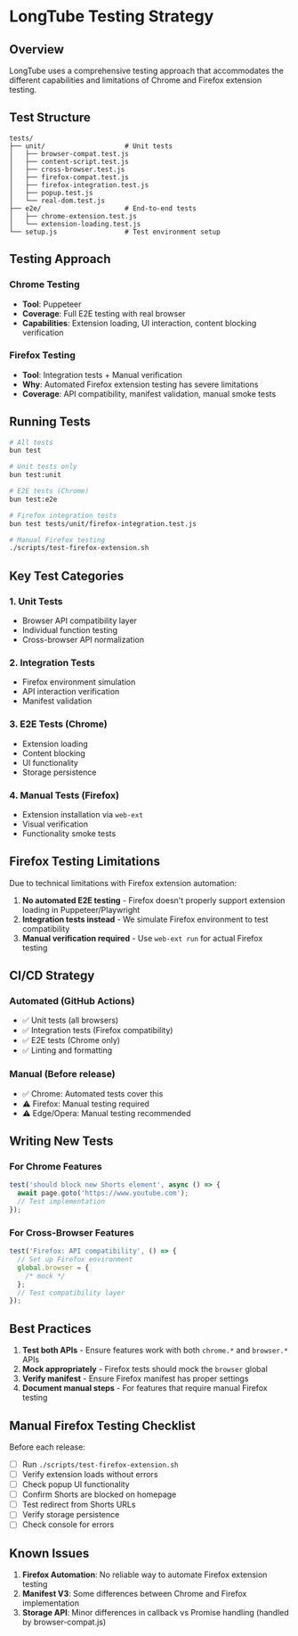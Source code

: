 # LongTube Testing Strategy

## Overview

LongTube uses a comprehensive testing approach that accommodates the different capabilities and limitations of Chrome and Firefox extension testing.

## Test Structure

```
tests/
├── unit/                    # Unit tests
│   ├── browser-compat.test.js
│   ├── content-script.test.js
│   ├── cross-browser.test.js
│   ├── firefox-compat.test.js
│   ├── firefox-integration.test.js
│   ├── popup.test.js
│   └── real-dom.test.js
├── e2e/                     # End-to-end tests
│   ├── chrome-extension.test.js
│   └── extension-loading.test.js
└── setup.js                 # Test environment setup
```

## Testing Approach

### Chrome Testing

- **Tool**: Puppeteer
- **Coverage**: Full E2E testing with real browser
- **Capabilities**: Extension loading, UI interaction, content blocking verification

### Firefox Testing

- **Tool**: Integration tests + Manual verification
- **Why**: Automated Firefox extension testing has severe limitations
- **Coverage**: API compatibility, manifest validation, manual smoke tests

## Running Tests

```bash
# All tests
bun test

# Unit tests only
bun test:unit

# E2E tests (Chrome)
bun test:e2e

# Firefox integration tests
bun test tests/unit/firefox-integration.test.js

# Manual Firefox testing
./scripts/test-firefox-extension.sh
```

## Key Test Categories

### 1. Unit Tests

- Browser API compatibility layer
- Individual function testing
- Cross-browser API normalization

### 2. Integration Tests

- Firefox environment simulation
- API interaction verification
- Manifest validation

### 3. E2E Tests (Chrome)

- Extension loading
- Content blocking
- UI functionality
- Storage persistence

### 4. Manual Tests (Firefox)

- Extension installation via `web-ext`
- Visual verification
- Functionality smoke tests

## Firefox Testing Limitations

Due to technical limitations with Firefox extension automation:

1. **No automated E2E testing** - Firefox doesn't properly support extension loading in Puppeteer/Playwright
2. **Integration tests instead** - We simulate Firefox environment to test compatibility
3. **Manual verification required** - Use `web-ext run` for actual Firefox testing

## CI/CD Strategy

### Automated (GitHub Actions)

- ✅ Unit tests (all browsers)
- ✅ Integration tests (Firefox compatibility)
- ✅ E2E tests (Chrome only)
- ✅ Linting and formatting

### Manual (Before release)

- ✅ Chrome: Automated tests cover this
- ⚠️ Firefox: Manual testing required
- ⚠️ Edge/Opera: Manual testing recommended

## Writing New Tests

### For Chrome Features

```javascript
test('should block new Shorts element', async () => {
  await page.goto('https://www.youtube.com');
  // Test implementation
});
```

### For Cross-Browser Features

```javascript
test('Firefox: API compatibility', () => {
  // Set up Firefox environment
  global.browser = {
    /* mock */
  };
  // Test compatibility layer
});
```

## Best Practices

1. **Test both APIs** - Ensure features work with both `chrome.*` and `browser.*` APIs
2. **Mock appropriately** - Firefox tests should mock the `browser` global
3. **Verify manifest** - Ensure Firefox manifest has proper settings
4. **Document manual steps** - For features that require manual Firefox testing

## Manual Firefox Testing Checklist

Before each release:

- [ ] Run `./scripts/test-firefox-extension.sh`
- [ ] Verify extension loads without errors
- [ ] Check popup UI functionality
- [ ] Confirm Shorts are blocked on homepage
- [ ] Test redirect from Shorts URLs
- [ ] Verify storage persistence
- [ ] Check console for errors

## Known Issues

1. **Firefox Automation**: No reliable way to automate Firefox extension testing
2. **Manifest V3**: Some differences between Chrome and Firefox implementation
3. **Storage API**: Minor differences in callback vs Promise handling (handled by browser-compat.js)
